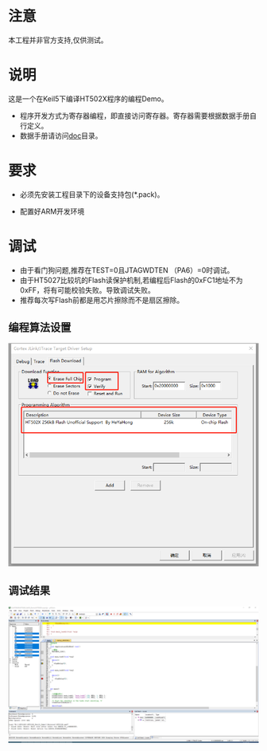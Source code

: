 # 注意

本工程并非官方支持,仅供测试。

# 说明

这是一个在Keil5下编译HT502X程序的编程Demo。

- 程序开发方式为寄存器编程，即直接访问寄存器。寄存器需要根据数据手册自行定义。
- 数据手册请访问[doc](Doc)目录。

# 要求

- 必须先安装工程目录下的设备支持包(*.pack)。


- 配置好ARM开发环境

# 调试

- 由于看门狗问题,推荐在TEST=0且JTAGWDTEN （PA6）=0时调试。
- 由于HT5027比较坑的Flash读保护机制,若编程后Flash的0xFC1地址不为0xFF，将有可能校验失败。导致调试失败。
- 推荐每次写Flash前都是用芯片擦除而不是扇区擦除。

## 编程算法设置

![Jlink-Flash](Doc/Jlink-Flash.png)

## 调试结果

![Debug](Doc/debug.png)
